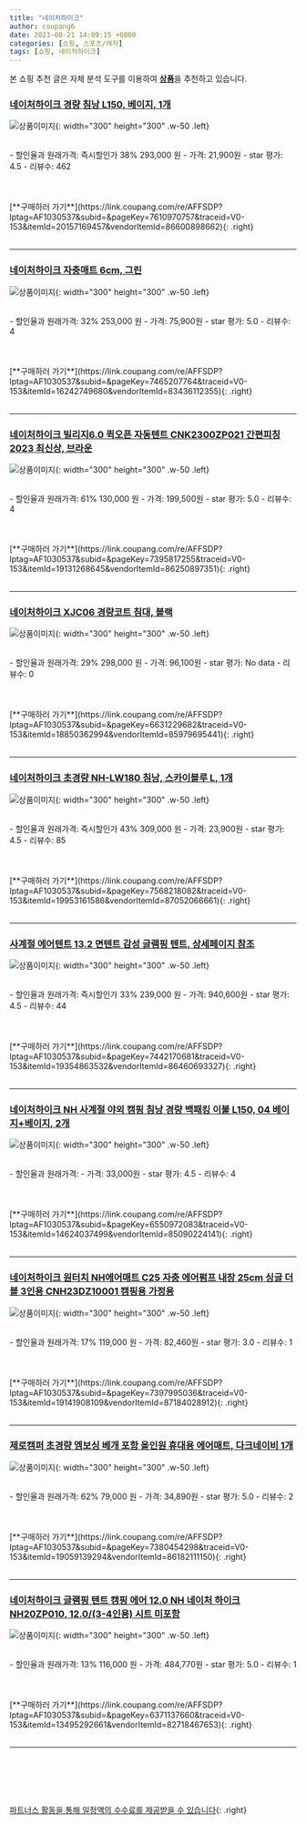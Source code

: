 ```yaml
---
title: "네이처하이크"
author: coupang6
date: 2023-08-21 14:09:15 +0800
categories: [쇼핑, 스포츠/레저]
tags: [쇼핑, 네이처하이크]
---
```


본 쇼핑 추천 글은 자체 분석 도구를 이용하여 [**상품**](https://link.coupang.com/a/bao1ui)을 추천하고 있습니다.

### [네이처하이크 경량 침낭 L150, 베이지, 1개](https://link.coupang.com/re/AFFSDP?lptag=AF1030537&subid=&pageKey=7610970757&traceid=V0-153&itemId=20157169457&vendorItemId=86600898662)

![상품이미지](https://thumbnail10.coupangcdn.com/thumbnails/remote/230x230ex/image/vendor_inventory/efd6/75b485f4047b2a0014393d4607423c5251460732bae8e806d43cdd04587d.jpg){: width="300" height="300" .w-50 .left}


<br>
- 할인율과 원래가격: 즉시할인가 38%  293,000   원
- 가격: 21,900원
- star 평가: 4.5
- 리뷰수: 462
<br>
<br>
<br>
<br>
[**구매하러 가기**](https://link.coupang.com/re/AFFSDP?lptag=AF1030537&subid=&pageKey=7610970757&traceid=V0-153&itemId=20157169457&vendorItemId=86600898662){: .right}
<br>
<br>

---

### [네이처하이크 자충매트 6cm, 그린](https://link.coupang.com/re/AFFSDP?lptag=AF1030537&subid=&pageKey=7465207764&traceid=V0-153&itemId=16242749680&vendorItemId=83436112355)

![상품이미지](https://thumbnail9.coupangcdn.com/thumbnails/remote/230x230ex/image/vendor_inventory/aa1e/b79e225adedeb47a7fafa6c882f31008cf8887f7e4ab733b12b1fbcd9d81.png){: width="300" height="300" .w-50 .left}


<br>
- 할인율과 원래가격: 32%  253,000   원
- 가격: 75,900원
- star 평가: 5.0
- 리뷰수: 4
<br>
<br>
<br>
<br>
[**구매하러 가기**](https://link.coupang.com/re/AFFSDP?lptag=AF1030537&subid=&pageKey=7465207764&traceid=V0-153&itemId=16242749680&vendorItemId=83436112355){: .right}
<br>
<br>

---

### [네이처하이크 빌리지6.0 퀵오픈 자동텐트 CNK2300ZP021 간편피칭 2023 최신상, 브라운](https://link.coupang.com/re/AFFSDP?lptag=AF1030537&subid=&pageKey=7395817255&traceid=V0-153&itemId=19131268645&vendorItemId=86250897351)

![상품이미지](https://thumbnail8.coupangcdn.com/thumbnails/remote/230x230ex/image/vendor_inventory/dca2/7c344b9f7712792a44660cbfb5b9ea493d3f7b1eef79a0894b7664e86c7b.jpg){: width="300" height="300" .w-50 .left}


<br>
- 할인율과 원래가격: 61%  130,000   원
- 가격: 199,500원
- star 평가: 5.0
- 리뷰수: 4
<br>
<br>
<br>
<br>
[**구매하러 가기**](https://link.coupang.com/re/AFFSDP?lptag=AF1030537&subid=&pageKey=7395817255&traceid=V0-153&itemId=19131268645&vendorItemId=86250897351){: .right}
<br>
<br>

---

### [네이처하이크 XJC06 경량코트 침대, 블랙](https://link.coupang.com/re/AFFSDP?lptag=AF1030537&subid=&pageKey=6631229682&traceid=V0-153&itemId=18850362994&vendorItemId=85979695441)

![상품이미지](https://thumbnail7.coupangcdn.com/thumbnails/remote/230x230ex/image/retail/images/2023/05/16/10/3/ae7d70cd-b61a-4b3b-becb-a44d1be17fb6.jpg){: width="300" height="300" .w-50 .left}


<br>
- 할인율과 원래가격: 29%  298,000   원
- 가격: 96,100원
- star 평가: No data
- 리뷰수: 0
<br>
<br>
<br>
<br>
[**구매하러 가기**](https://link.coupang.com/re/AFFSDP?lptag=AF1030537&subid=&pageKey=6631229682&traceid=V0-153&itemId=18850362994&vendorItemId=85979695441){: .right}
<br>
<br>

---

### [네이처하이크 초경량 NH-LW180 침낭, 스카이블루 L, 1개](https://link.coupang.com/re/AFFSDP?lptag=AF1030537&subid=&pageKey=7568218082&traceid=V0-153&itemId=19953161586&vendorItemId=87052066661)

![상품이미지](https://thumbnail10.coupangcdn.com/thumbnails/remote/230x230ex/image/vendor_inventory/8926/493b01b42fe242e9294b810da26788d189a3ce7627370956abe363787e22.jpg){: width="300" height="300" .w-50 .left}


<br>
- 할인율과 원래가격: 즉시할인가 43%  309,000   원
- 가격: 23,900원
- star 평가: 4.5
- 리뷰수: 85
<br>
<br>
<br>
<br>
[**구매하러 가기**](https://link.coupang.com/re/AFFSDP?lptag=AF1030537&subid=&pageKey=7568218082&traceid=V0-153&itemId=19953161586&vendorItemId=87052066661){: .right}
<br>
<br>

---

### [사계절 에어텐트 13.2 면텐트 감성 글램핑 텐트, 상세페이지 참조](https://link.coupang.com/re/AFFSDP?lptag=AF1030537&subid=&pageKey=7442170681&traceid=V0-153&itemId=19354863532&vendorItemId=86460693327)

![상품이미지](https://thumbnail10.coupangcdn.com/thumbnails/remote/230x230ex/image/vendor_inventory/e4a7/4ff85534b7d58b163fcf20449e14feb77a3de37647f09df0f757312237cc.jpg){: width="300" height="300" .w-50 .left}


<br>
- 할인율과 원래가격: 즉시할인가 33%  239,000   원
- 가격: 940,600원
- star 평가: 4.5
- 리뷰수: 44
<br>
<br>
<br>
<br>
[**구매하러 가기**](https://link.coupang.com/re/AFFSDP?lptag=AF1030537&subid=&pageKey=7442170681&traceid=V0-153&itemId=19354863532&vendorItemId=86460693327){: .right}
<br>
<br>

---

### [네이처하이크 NH 사계절 야외 캠핑 침낭 경량 백패킹 이불 L150, 04 베이지+베이지, 2개](https://link.coupang.com/re/AFFSDP?lptag=AF1030537&subid=&pageKey=6550972083&traceid=V0-153&itemId=14624037499&vendorItemId=85090224141)

![상품이미지](https://thumbnail6.coupangcdn.com/thumbnails/remote/230x230ex/image/vendor_inventory/1a86/86af35f315630170e480fff7ff61cab695f84d363ff2bb5f14cbfa92e409.jpg){: width="300" height="300" .w-50 .left}


<br>
- 할인율과 원래가격: 
- 가격: 33,000원
- star 평가: 4.5
- 리뷰수: 4
<br>
<br>
<br>
<br>
[**구매하러 가기**](https://link.coupang.com/re/AFFSDP?lptag=AF1030537&subid=&pageKey=6550972083&traceid=V0-153&itemId=14624037499&vendorItemId=85090224141){: .right}
<br>
<br>

---

### [네이처하이크 원터치 NH에어매트 C25 자충 에어펌프 내장 25cm 싱글 더블 3인용 CNH23DZ10001 캠핑용 가정용](https://link.coupang.com/re/AFFSDP?lptag=AF1030537&subid=&pageKey=7397995036&traceid=V0-153&itemId=19141908109&vendorItemId=87184028912)

![상품이미지](https://thumbnail6.coupangcdn.com/thumbnails/remote/230x230ex/image/vendor_inventory/415f/b960c8082b031c93bbad306841a0018d389469d171bae01c2c2dc7f905d6.jpg){: width="300" height="300" .w-50 .left}


<br>
- 할인율과 원래가격: 17%  119,000   원
- 가격: 82,460원
- star 평가: 3.0
- 리뷰수: 1
<br>
<br>
<br>
<br>
[**구매하러 가기**](https://link.coupang.com/re/AFFSDP?lptag=AF1030537&subid=&pageKey=7397995036&traceid=V0-153&itemId=19141908109&vendorItemId=87184028912){: .right}
<br>
<br>

---

### [제로캠퍼 초경량 엠보싱 베개 포함 올인원 휴대용 에어매트, 다크네이비 1개](https://link.coupang.com/re/AFFSDP?lptag=AF1030537&subid=&pageKey=7380454298&traceid=V0-153&itemId=19059139294&vendorItemId=86182111150)

![상품이미지](https://thumbnail8.coupangcdn.com/thumbnails/remote/230x230ex/image/vendor_inventory/0295/ed107854ebc93690fece4244316a45476b07a7afc03077e1c59e02ca59e9.jpg){: width="300" height="300" .w-50 .left}


<br>
- 할인율과 원래가격: 62%  79,000   원
- 가격: 34,890원
- star 평가: 5.0
- 리뷰수: 2
<br>
<br>
<br>
<br>
[**구매하러 가기**](https://link.coupang.com/re/AFFSDP?lptag=AF1030537&subid=&pageKey=7380454298&traceid=V0-153&itemId=19059139294&vendorItemId=86182111150){: .right}
<br>
<br>

---

### [네이처하이크 글램핑 텐트 캠핑 에어 12.0 NH 네이처 하이크 NH20ZP010, 12.0/(3-4인용) 시트 미포함](https://link.coupang.com/re/AFFSDP?lptag=AF1030537&subid=&pageKey=6371137660&traceid=V0-153&itemId=13495292661&vendorItemId=82718467653)

![상품이미지](https://thumbnail7.coupangcdn.com/thumbnails/remote/230x230ex/image/vendor_inventory/8a51/f1c1755f59f2889bbe8ef4af8d197025dcd0e30093677547c3f882c543c8.jpg){: width="300" height="300" .w-50 .left}


<br>
- 할인율과 원래가격: 13%  116,000   원
- 가격: 484,770원
- star 평가: 5.0
- 리뷰수: 1
<br>
<br>
<br>
<br>
[**구매하러 가기**](https://link.coupang.com/re/AFFSDP?lptag=AF1030537&subid=&pageKey=6371137660&traceid=V0-153&itemId=13495292661&vendorItemId=82718467653){: .right}
<br>
<br>

---
<br><br><br><br><br> [파트너스 활동을 통해 일정액의 수수료를 제공받을 수 있습니다](https://link.coupang.com/a/bao1ui){: .right}